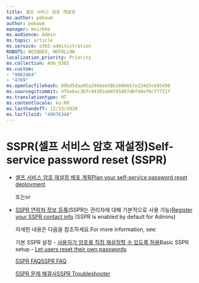 ```yaml
---
title: 셀프 서비스 암호 재설정
ms.author: pebaum
author: pebaum
manager: mnirkhe
ms.audience: Admin
ms.topic: article
ms.service: o365-administration
ROBOTS: NOINDEX, NOFOLLOW
localization_priority: Priority
ms.collection: Adm_O365
ms.custom:
- "9002464"
- "4769"
ms.openlocfilehash: 89bd5daa05a2466ee58b1686657e234d3c695490
ms.sourcegitcommit: 4fbe6ac3b7c94303ab0f85807d6f49e70cf7721f
ms.translationtype: HT
ms.contentlocale: ko-KR
ms.lasthandoff: 12/15/2020
ms.locfileid: "49676348"
---
```

# <a name="self-service-password-reset-sspr"></a><span data-ttu-id="7d0a9-102">SSPR(셀프 서비스 암호 재설정)</span><span class="sxs-lookup"><span data-stu-id="7d0a9-102">Self-service password reset (SSPR)</span></span>

- [<span data-ttu-id="7d0a9-103">셀프 서비스 암호 재설정 배포 계획</span><span class="sxs-lookup"><span data-stu-id="7d0a9-103">Plan your self-service password reset deployment</span></span>](https://go.microsoft.com/fwlink/?linkid=2142944)  

    <span data-ttu-id="7d0a9-104">또는</span><span class="sxs-lookup"><span data-stu-id="7d0a9-104">or</span></span>
- <span data-ttu-id="7d0a9-105">[SSPR 연락처 정보 등록](https://go.microsoft.com/fwlink/?linkid=849451)(SSPR는 관리자에 대해 기본적으로 사용 가능)</span><span class="sxs-lookup"><span data-stu-id="7d0a9-105">[Register your SSPR contact info](https://go.microsoft.com/fwlink/?linkid=849451) (SSPR is enabled by default for Admins)</span></span>

    <span data-ttu-id="7d0a9-106">자세한 내용은 다음을 참조하세요.</span><span class="sxs-lookup"><span data-stu-id="7d0a9-106">For more information, see:</span></span>

    <span data-ttu-id="7d0a9-107">기본 SSPR 설정 - [사용자가 암호를 직접 재설정할 수 있도록 허용](https://docs.microsoft.com/microsoft-365/admin/add-users/let-users-reset-passwords)</span><span class="sxs-lookup"><span data-stu-id="7d0a9-107">Basic SSPR setup - [Let users reset their own passwords](https://docs.microsoft.com/microsoft-365/admin/add-users/let-users-reset-passwords)</span></span>

    [<span data-ttu-id="7d0a9-108">SSPR FAQ</span><span class="sxs-lookup"><span data-stu-id="7d0a9-108">SSPR FAQ</span></span>](https://docs.microsoft.com/azure/active-directory/authentication/active-directory-passwords-faq)

    [<span data-ttu-id="7d0a9-109">SSPR 문제 해결사</span><span class="sxs-lookup"><span data-stu-id="7d0a9-109">SSPR Troubleshooter</span></span>](https://docs.microsoft.com/azure/active-directory/authentication/active-directory-passwords-troubleshoot)
